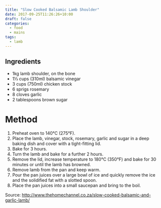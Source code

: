 ```yaml
---
title: "Slow Cooked Balsamic Lamb Shoulder"
date: 2017-09-25T11:26:26+10:00
draft: false
categories:
  - food
  - mains
tags:
  - lamb
---
```



## Ingredients

* 1kg lamb shoulder, on the bone
* 1⅓ cups (310ml) balsamic vinegar
* 3 cups (750ml) chicken stock
* 6 sprigs rosemary
* 8 cloves garlic
* 2 tablespoons brown sugar

# Method
1. Preheat oven to 140°C (275°F).
1. Place the lamb, vinegar, stock, rosemary, garlic and sugar in a deep baking dish and cover with a tight-fitting lid.
1. Bake for 3 hours.
1. Turn the lamb and bake for a further 2 hours.
1. Remove the lid, increase temperature to 180°C (350°F) and bake for 30 minutes or until the lamb has browned.
1. Remove lamb from the pan and keep warm.
1. Pour the pan juices over a large bowl of ice and quickly remove the ice and the solidified fat with a slotted spoon.
1. Place the pan juices into a small saucepan and bring to the boil.

Source: http://www.thehomechannel.co.za/slow-cooked-balsamic-and-garlic-lamb/
